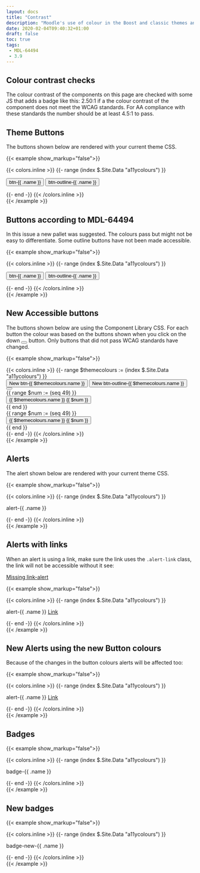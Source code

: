 ```yaml
---
layout: docs
title: "Contrast"
description: "Moodle's use of colour in the Boost and classic themes and the impact it has on accessibility"
date: 2020-02-04T09:40:32+01:00
draft: false
toc: true
tags:
 - MDL-64494
 - 3.9
---
```


## Colour contrast checks

The colour contrast of the components on this page are checked with some JS that adds a badge like this: <span class="badge badge-danger border border-dark m-1">2.50:1</span> if a the colour contrast of the component does not meet the WCAG standards. For AA compliance with these standards the number should be at least 4.5:1 to pass.

## Theme Buttons

The buttons shown below are rendered with your current theme CSS.

{{< example show_markup="false">}}
<div data-action="contrastcheck">
{{< colors.inline >}}
{{- range (index $.Site.Data "a11ycolours") }}
<p>
    <button type="button" class="btn btn-{{ .name }} mr-2">
        <i class="icon fa fa-lightbulb-o fa-fw"></i>
        btn-{{ .name }}
    </button>
    <button type="button" class="btn btn-outline-{{ .name }}">
        <i class="icon fa fa-lightbulb-o fa-fw"></i>
        btn-outline-{{ .name }}
    </button>
</p>
{{- end -}}
{{< /colors.inline >}}
</div>
{{< /example >}}

## Buttons according to MDL-64494

In this issue a new pallet was suggested. The colours pass but might not be easy to differentiate. Some outline buttons have not been made accessible.

{{< example show_markup="false">}}
<div data-action="contrastcheck">
{{< colors.inline >}}
{{- range (index $.Site.Data "a11ycolours") }}
<p>
    <button type="button" class="btn btn-mdl-{{ .name }} mr-2">
        <i class="icon fa fa-lightbulb-o fa-fw"></i>
        btn-{{ .name }}
    </button>
    <button type="button" class="btn btn-outline-mdl-{{ .name }}">
        <i class="icon fa fa-lightbulb-o fa-fw"></i>
        btn-outline-{{ .name }}
    </button>
</p>
{{- end -}}
{{< /colors.inline >}}
</div>
{{< /example >}}

## New Accessible buttons

The buttons shown below are using the Component Library CSS. For each button the colour was based on the buttons shown when you click on the down <button class="btn btn-sm btn-secondary" type="button" aria-expanded="false"><i class="fa fa-caret-down fa-fw"></i></button> button. Only buttons that did not pass WCAG standards have changed.

{{< example show_markup="false">}}
<div data-action="contrastcheck">
{{< colors.inline >}}
{{- range $themecolours := (index $.Site.Data "a11ycolours") }}
<div class="row mt-2 mb">
    <div class="col-12">
        <button type="button" class="btn btn-new-{{ .name }} mr-2">
            <i class="icon fa fa-lightbulb-o fa-fw"></i>
            New btn-{{ $themecolours.name }}
        </button>
        <button type="button" class="btn btn-outline-new-{{ .name }} mr-2">
            <i class="icon fa fa-lightbulb-o fa-fw"></i>
            New btn-outline-{{ $themecolours.name }}
        </button>
        <button class="btn btn-sm btn-secondary" type="button" data-toggle="collapse" data-target="#btn-test-{{ .name }}" aria-expanded="false">
           <i class="fa fa-caret-down fa-fw"></i>
        </button>
    </div>
</div>
<div class="collapse" id="btn-test-{{ .name }}">
    <div class="row py-3">
    {{ range $num := (seq 49) }}
        <div class="col-md-3 mb-2">
            <button type="button" class="btn btn-test-{{ $num }}-{{ $themecolours.name }} mr-2">
                <i class="icon fa fa-lightbulb-o fa-fw"></i>
                {{ $themecolours.name }} {{ $num }}
            </button>
        </div>
    {{ end }}
    </div>
    <div class="row py-3">
    {{ range $num := (seq 49) }}
        <div class="col-md-3 mb-2">
            <button type="button" class="btn btn-outline-test-{{ $num }}-{{ $themecolours.name }} mr-2">
                <i class="icon fa fa-lightbulb-o fa-fw"></i>
                {{ $themecolours.name }} {{ $num }}
            </button>
        </div>
    {{ end }}
    </div>
</div>
{{- end -}}
{{< /colors.inline >}}
</div>
{{< /example >}}

## Alerts

The alert shown below are rendered with your current theme CSS.

{{< example show_markup="false">}}
<div data-action="contrastcheck">
{{< colors.inline >}}
{{- range (index $.Site.Data "a11ycolours") }}
<p>
    <div class="alert alert-{{ .name }} mr-2">
        <i class="icon fa fa-lightbulb-o fa-fw"></i>
        alert-{{ .name }}
    </div>
</p>
{{- end -}}
{{< /colors.inline >}}
</div>
{{< /example >}}

## Alerts with links
When an alert is using a link, make sure the link uses the ```.alert-link``` class, the link will not be accessible without it see:

<div data-action="contrastcheck">
    <div class="alert alert-info mr-2">
        <a href="#">Missing link-alert</a>
    </div>
</div>

{{< example show_markup="false">}}
<div data-action="contrastcheck">
{{< colors.inline >}}
{{- range (index $.Site.Data "a11ycolours") }}
<p>
    <div class="alert alert-{{ .name }} mr-2">
        <i class="icon fa fa-lightbulb-o fa-fw"></i>
        alert-{{ .name }} <a href="#" class="alert-link">Link</a>
    </div>
</p>
{{- end -}}
{{< /colors.inline >}}
</div>
{{< /example >}}

## New Alerts using the new Button colours

Because of the changes in the button colours alerts will be affected too:

{{< example show_markup="false">}}
<div data-action="contrastcheck">
{{< colors.inline >}}
{{- range (index $.Site.Data "a11ycolours") }}
<p>
    <div class="alert alert-new-{{ .name }} mr-2">
        <i class="icon fa fa-lightbulb-o fa-fw"></i>
        alert-{{ .name }} <a href="#" class="alert-link">Link</a>
    </div>
</p>
{{- end -}}
{{< /colors.inline >}}
</div>
{{< /example >}}

## Badges

{{< example show_markup="false">}}
<div data-action="contrastcheck">
{{< colors.inline >}}
{{- range (index $.Site.Data "a11ycolours") }}
<p>
    <div class="badge badge-{{ .name }} mr-2">
        badge-{{ .name }}
    </div>
</p>
{{- end -}}
{{< /colors.inline >}}
</div>
{{< /example >}}

## New badges

{{< example show_markup="false">}}
<div data-action="contrastcheck">
{{< colors.inline >}}
{{- range (index $.Site.Data "a11ycolours") }}
<p>
    <div class="badge badge-new-{{ .name }} mr-2">
        badge-new-{{ .name }}
    </div>
</p>
{{- end -}}
{{< /colors.inline >}}
</div>
{{< /example >}}
